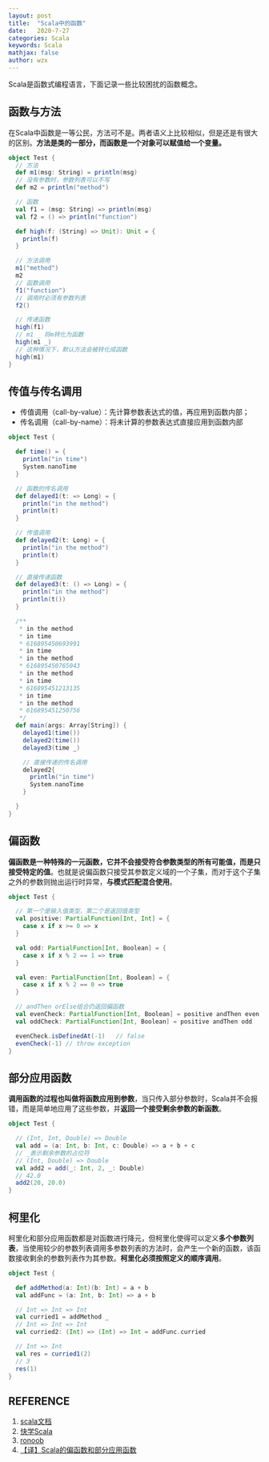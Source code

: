 ```yaml
---
layout: post
title:  "Scala中的函数"
date:   2020-7-27
categories: Scala
keywords: Scala
mathjax: false
author: wzx
---
```


Scala是函数式编程语言，下面记录一些比较困扰的函数概念。




## 函数与方法

在Scala中函数是一等公民，方法可不是。两者语义上比较相似，但是还是有很大的区别。**方法是类的一部分，而函数是一个对象可以赋值给一个变量。**

```scala
object Test {
  // 方法
  def m1(msg: String) = println(msg)
  // 没有参数时，参数列表可以不写
  def m2 = println("method")

  // 函数
  val f1 = (msg: String) => println(msg)
  val f2 = () => println("function")

  def high(f: (String) => Unit): Unit = {
    println(f)
  }

  // 方法调用
  m1("method")
  m2
  // 函数调用
  f1("function")
  // 调用时必须有参数列表
  f2()

  // 传递函数
  high(f1)
  // m1 _ 将m转化为函数
  high(m1 _)
  // 这种情况下，默认方法会被转化成函数
  high(m1)
}
```



## 传值与传名调用

- 传值调用（call-by-value）：先计算参数表达式的值，再应用到函数内部；
- 传名调用（call-by-name）：将未计算的参数表达式直接应用到函数内部

```scala
object Test {

  def time() = {
    println("in time")
    System.nanoTime
  }

  // 函数的传名调用
  def delayed1(t: => Long) = {
    println("in the method")
    println(t)
  }

  // 传值调用
  def delayed2(t: Long) = {
    println("in the method")
    println(t)
  }

  // 直接传递函数
  def delayed3(t: () => Long) = {
    println("in the method")
    println(t())
  }

  /**
   * in the method
   * in time
   * 616895450693991
   * in time
   * in the method
   * 616895450765043
   * in the method
   * in time
   * 616895451213135
   * in time
   * in the method
   * 616895451250756
   */
  def main(args: Array[String]) {
    delayed1(time())
    delayed2(time())
    delayed3(time _)

    // 直接传递的传名调用
    delayed2{
      println("in time")
      System.nanoTime
    }

  }
}
```

## 偏函数

**偏函数是一种特殊的一元函数，它并不会接受符合参数类型的所有可能值，而是只接受特定的值**。也就是说偏函数只接受其参数定义域的一个子集，而对于这个子集之外的参数则抛出运行时异常，**与模式匹配混合使用**。

```scala
object Test {

  // 第一个是输入值类型，第二个是返回值类型
  val positive: PartialFunction[Int, Int] = {
    case x if x >= 0 => x
  }

  val odd: PartialFunction[Int, Boolean] = {
    case x if x % 2 == 1 => true
  }

  val even: PartialFunction[Int, Boolean] = {
    case x if x % 2 == 0 => true
  }

  // andThen orElse组合仍返回偏函数
  val evenCheck: PartialFunction[Int, Boolean] = positive andThen even
  val oddCheck: PartialFunction[Int, Boolean] = positive andThen odd

  evenCheck.isDefinedAt(-1)   // false
  evenCheck(-1) // throw exception
}
```



## 部分应用函数

**调用函数的过程也叫做将函数应用到参数**，当只传入部分参数时，Scala并不会报错，而是简单地应用了这些参数，并**返回一个接受剩余参数的新函数**。

```scala
object Test {

  // (Int, Int, Double) => Double
  val add = (a: Int, b: Int, c: Double) => a + b + c
  // _表示剩余参数的占位符
  // (Int, Double) => Double
  val add2 = add(_: Int, 2, _: Double)
  // 42.0
  add2(20, 20.0)
}
```



## 柯里化

柯里化和部分应用函数都是对函数进行降元，但柯里化使得可以定义**多个参数列表**，当使用较少的参数列表调用多参数列表的方法时，会产生一个新的函数，该函数接收剩余的参数列表作为其参数。**柯里化必须按照定义的顺序调用**。

```scala
object Test {

  def addMethod(a: Int)(b: Int) = a + b
  val addFunc = (a: Int, b: Int) => a + b

  // Int => Int => Int
  val curried1 = addMethod _
  // Int => Int => Int
  val curried2: (Int) => (Int) => Int = addFunc.curried

  // Int => Int
  val res = curried1(2)
  // 3
  res(1)
}
```



## REFERENCE

1. [scala文档](https://docs.scala-lang.org/zh-cn/tour)
2. [快学Scala](https://book.douban.com/subject/19971952/)
3. [ronoob](https://www.runoob.com/scala/scala-tutorial.html)
4. [【译】Scala的偏函数和部分应用函数](https://zhuanlan.zhihu.com/p/33165576)
